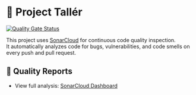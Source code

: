 # 🚀 Project Tallér

[![Quality Gate Status](https://sonarcloud.io/api/project_badges/measure?project=codemosaic_Taller&metric=alert_status)](https://sonarcloud.io/summary/new_code?id=codemosaic_Taller)

This project uses [SonarCloud](https://sonarcloud.io) for continuous code quality inspection.  
It automatically analyzes code for bugs, vulnerabilities, and code smells on every push and pull request.

## 🧪 Quality Reports
- View full analysis: [SonarCloud Dashboard](https://sonarcloud.io/project/overview?id=codemosaic_Taller)
